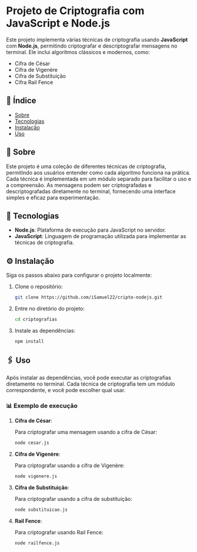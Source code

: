 # Projeto de Criptografia com JavaScript e Node.js

Este projeto implementa várias técnicas de criptografia usando **JavaScript** com **Node.js**, permitindo criptografar e descriptografar mensagens no terminal. Ele inclui algoritmos clássicos e modernos, como:

- Cifra de César
- Cifra de Vigenère
- Cifra de Substituição
- Cifra Rail Fence

## 📝 Índice

- [Sobre](#sobre)
- [Tecnologias](#tecnologias)
- [Instalação](#instalação)
- [Uso](#uso)

## 📃 Sobre

Este projeto é uma coleção de diferentes técnicas de criptografia, permitindo aos usuários entender como cada algoritmo funciona na prática. Cada técnica é implementada em um módulo separado para facilitar o uso e a compreensão. As mensagens podem ser criptografadas e descriptografadas diretamente no terminal, fornecendo uma interface simples e eficaz para experimentação.

## 🚀 Tecnologias

- **Node.js**: Plataforma de execução para JavaScript no servidor.
- **JavaScript**: Linguagem de programação utilizada para implementar as técnicas de criptografia.

## ⚙️ Instalação

Siga os passos abaixo para configurar o projeto localmente:

1. Clone o repositório:

    ```bash
    git clone https://github.com/iSamuel22/cripto-nodejs.git
    ```

2. Entre no diretório do projeto:

    ```bash
    cd criptografias
    ```

3. Instale as dependências:

    ```bash
    npm install
    ```

## 🖇️ Uso

Após instalar as dependências, você pode executar as criptografias diretamente no terminal. Cada técnica de criptografia tem um módulo correspondente, e você pode escolher qual usar.

### 📊 Exemplo de execução

1. **Cifra de César**:

    Para criptografar uma mensagem usando a cifra de César:

    ```bash
    node cesar.js
    ```

2. **Cifra de Vigenère**:

    Para criptografar usando a cifra de Vigenère:

    ```bash
    node vigenere.js
    ```

3. **Cifra de Substituição**:

    Para criptografar usando a cifra de substituição:

    ```bash
    node substituicao.js
    ```

4. **Rail Fence**:

    Para criptografar usando Rail Fence:

    ```bash
    node railfence.js
    ```
